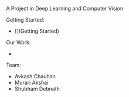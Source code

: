 A Project in Deep Learning and Computer Vision

Getting Started:
- [](Getting Started)


Our Work:
- []()


Team:
- Avkash Chauhan
- Murari Akshai
- Shubham Debnath

